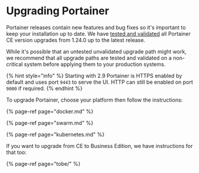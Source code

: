 # Upgrading Portainer

Portainer releases contain new features and bug fixes so it's important to keep your installation up to date. We have [tested and validated](../../start/requirements-and-prerequisites.md#validated-configurations) all Portainer CE version upgrades from 1.24.0 up to the latest release.

While it's possible that an untested unvalidated upgrade path might work, we recommend that all upgrade paths are tested and validated on a non-critical system before applying them to your production systems.

{% hint style="info" %}
Starting with 2.9 Portainer is HTTPS enabled by default and uses port `9443` to serve the UI. HTTP can still be enabled on port `9000` if required.
{% endhint %}

To upgrade Portainer, choose your platform then follow the instructions:

{% page-ref page="docker.md" %}

{% page-ref page="swarm.md" %}

{% page-ref page="kubernetes.md" %}

If you want to upgrade from CE to Business Edition, we have instructions for that too:

{% page-ref page="tobe/" %}

